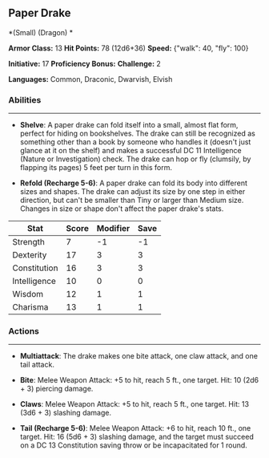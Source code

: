 ## Paper Drake
*(Small) (Dragon) *

**Armor Class:** 13
**Hit Points:** 78 (12d6+36)
**Speed:** {"walk": 40, "fly": 100}

**Initiative:** 17
**Proficiency Bonus:**
**Challenge:** 2

**Languages:** Common, Draconic, Dwarvish, Elvish

### Abilities
 --- 
- **Shelve**: A paper drake can fold itself into a small, almost flat form, perfect for hiding on bookshelves. The drake can still be recognized as something other than a book by someone who handles it (doesn't just glance at it on the shelf) and makes a successful DC 11 Intelligence (Nature or Investigation) check. The drake can hop or fly (clumsily, by flapping its pages) 5 feet per turn in this form.

- **Refold (Recharge 5-6)**: A paper drake can fold its body into different sizes and shapes. The drake can adjust its size by one step in either direction, but can't be smaller than Tiny or larger than Medium size. Changes in size or shape don't affect the paper drake's stats.



| Stat | Score | Modifier | Save |
| ---- | ---- | ---- | ---- |
| Strength | 7 | -1 | -1 |
| Dexterity | 17 | 3 | 3 |
| Constitution | 16 | 3 | 3 |
| Intelligence | 10 | 0 | 0 |
| Wisdom | 12 | 1 | 1 |
| Charisma | 13 | 1 | 1 |

### Actions
 --- 
- **Multiattack**: The drake makes one bite attack, one claw attack, and one tail attack.

- **Bite**: Melee Weapon Attack: +5 to hit, reach 5 ft., one target. Hit: 10 (2d6 + 3) piercing damage.

- **Claws**: Melee Weapon Attack: +5 to hit, reach 5 ft., one target. Hit: 13 (3d6 + 3) slashing damage.

- **Tail (Recharge 5-6)**: Melee Weapon Attack: +6 to hit, reach 10 ft., one target. Hit: 16 (5d6 + 3) slashing damage, and the target must succeed on a DC 13 Constitution saving throw or be incapacitated for 1 round.

